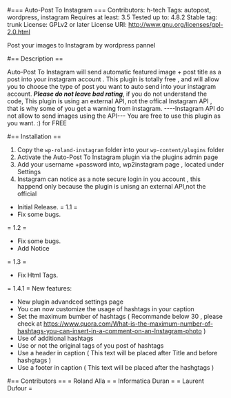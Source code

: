 
#=== Auto-Post To Instagram ===
Contributors: h-tech
Tags: autopost, wordpress, instagram
Requires at least: 3.5
Tested up to: 4.8.2
Stable tag: trunk
License: GPLv2 or later
License URI: http://www.gnu.org/licenses/gpl-2.0.html

Post your images to Instagram by wordpress pannel

#== Description ==

Auto-Post To Instagram will send automatic featured image + post title as a post into your instagram account .
This plugin is totally free , and will allow you to choose the type of post you want to auto send  into your instagram account.
***Please do not leave bad rating***, if you do not understand the code, This plugin is using an external API, not the offical Instagram API ,
 that is why some of you get a warning from instagram.
 ----Instagram API do not allow to send images using the API---
 You are free to use this plugin as you want. :) for FREE




#== Installation ==

1. Copy the `wp-roland-instagram` folder into your `wp-content/plugins` folder
2. Activate the Auto-Post To Instagram plugin via the plugins admin page
3. Add your username +password into, wp2instagram page , located under Settings
4. Instagram can notice as a note secure login in you account , this happend only because the plugin is unisng an external API,not the official

* Initial Release.
= 1.1 =
* Fix some bugs.

= 1.2 =
* Fix some bugs.
* Add Notice 

= 1.3 =
* Fix Html Tags.

= 1.4.1 =
New features:

* New plugin advandced settings page
* You can now customize the usage of hashtags in your caption 
* Set the maximum bumber of hashtags ( Recommande below 30 , please check at https://www.quora.com/What-is-the-maximum-number-of-hashtags-you-can-insert-in-a-comment-on-an-Instagram-photo )
* Use of additional hashtags
* Use or not the original tags of you post of hashtags
* Use a header in caption ( This text will be placed after Title and before hashgtags )
* Use a footer in caption ( This text will be placed after the hashgtags )


#== Contributors ==
= Roland Alla =
= Informatica Duran =
= Laurent Dufour =